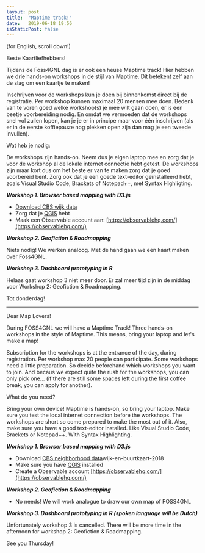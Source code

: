 ```yaml
---
layout: post
title:  "Maptime track!"
date:   2019-06-18 19:56
isStaticPost: false
---
```


(for English, scroll down!)

Beste Kaartliefhebbers! 

Tijdens de Foss4GNL dag is er ook een heuse Maptime track! Hier hebben we drie hands-on workshops in de stijl van Maptime. Dit betekent zelf aan de slag om een kaartje te maken!

Inschrijven voor de workshops kun je doen bij binnenkomst direct bij de registratie. Per workshop kunnen maximaal 20 mensen mee doen. Bedenk van te voren goed welke workshop(s) je mee wilt gaan doen, er is een beetje voorbereiding nodig. En omdat we vermoeden dat de workshops snel vol zullen lopen, kan je je er in principe maar voor één inschrijven (als er in de eerste koffiepauze nog plekken open zijn dan mag je een tweede invullen).

Wat heb je nodig:

De workshops zijn hands-on. Neem dus je eigen laptop mee en zorg dat je voor de workshop al de lokale internet connectie hebt getest. De workshops zijn maar kort dus om het beste er van te maken zorg dat je goed voorbereid bent.
Zorg ook dat je een goede text-editor geïnstalleerd hebt, zoals Visual Studio Code, Brackets of Notepad++, met Syntax Highligting.

___Workshop 1. Browser based mapping with D3.js___
* [Download CBS wijk data](https://www.cbs.nl/nl-nl/dossier/nederland-regionaal/geografische%20data/wijk-en-buurtkaart-2018)
* Zorg dat je [QGIS](https://www.qgis.org/en/site/) hebt
* Maak een Observable account aan: [https://observablehq.com/](https://observablehq.com/)

___Workshop 2. Geofiction & Roadmapping___

Niets nodig! We werken analoog. Met de hand gaan we een kaart maken over Foss4GNL.

___Workshop 3. Dashboard prototyping in R___

Helaas gaat workshop 3 niet meer door. Er zal meer tijd zijn in de middag voor Workshop 2: Geofiction & Roadmapping.


Tot donderdag!

 
---


Dear Map Lovers!

During FOSS4GNL we will have a Maptime Track! Three hands-on workshops in the style of Maptime. This means, bring your laptop and let's make a map!

Subscription for the workshops is at the entrance of the day, during registration. Per workshop max 20 people can participate. Some workshops need a little preparation. So decide beforehand which workshops you want to join. And becaus we expect quite the rush for the workshops, you can only pick one... (if there are still some spaces left during the first coffee break, you can apply for another).

What do you need?

Bring your own device! Maptime is hands-on, so bring your laptop. Make sure you test the local internet connection before the workshops. The workshops are short so come prepared to make the most out of it.
Also, make sure you have a good text-editor installed. Like Visual Studio Code, Brackets or Notepad++. With Syntax Highlighting.

___Workshop 1. Browser based mapping with D3.js___
* Download [CBS neighborhood data](https://www.cbs.nl/nl-nl/dossier/nederland-regionaal/geografische%20data/)wijk-en-buurtkaart-2018
* Make sure you have [QGIS](https://www.qgis.org/en/site/) installed
* Create a Observable account [https://observablehq.com/](https://observablehq.com/)

___Workshop 2. Geofiction & Roadmapping___
* No needs! We will work analogue to draw our own map of FOSS4GNL

___Workshop 3. Dashboard prototyping in R (spoken language will be Dutch)___

Unfortunately workshop 3 is cancelled. There will be more time in the afternoon for workshop 2: Geofiction & Roadmapping. 

See you Thursday! 
